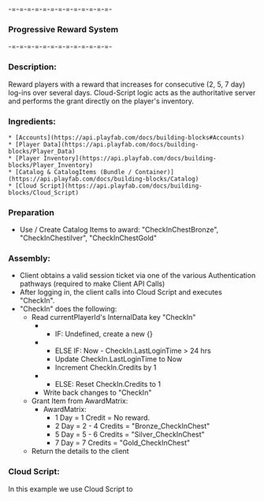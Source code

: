 -=-=-=-=-=-=-=-=-=-=-=-=-=-
### Progressive Reward System
-=-=-=-=-=-=-=-=-=-=-=-=-=-
### Description:
Reward players with a reward that increases for consecutive (2, 5, 7 day) log-ins over several days. Cloud-Script logic acts as the authoritative server and performs the grant directly on the player's inventory.   

### Ingredients:
	* [Accounts](https://api.playfab.com/docs/building-blocks#Accounts)
	* [Player Data](https://api.playfab.com/docs/building-blocks/Player_Data)
	* [Player Inventory](https://api.playfab.com/docs/building-blocks/Player_Inventory)
	* [Catalog & CatalogItems (Bundle / Container)](https://api.playfab.com/docs/building-blocks/Catalog)
	* [Cloud Script](https://api.playfab.com/docs/building-blocks/Cloud_Script)

### Preparation
  * Use / Create Catalog Items to award: "CheckInChestBronze", "CheckInChestilver", "CheckInChestGold"

### Assembly:
  * Client obtains a valid session ticket via one of the various Authentication pathways (required to make Client API Calls)
  * After logging in, the client calls into Cloud Script and executes "CheckIn". 
  * "CheckIn" does the following:
    * Read currentPlayerId's InternalData key "CheckIn"
    	* - IF: Undefined, create a new {}
    	* - ELSE IF: Now - CheckIn.LastLoginTime > 24 hrs
    	  * Update CheckIn.LastLoginTime to Now
    	  * Increment CheckIn.Credits by 1
    	* - ELSE:   Reset CheckIn.Credits to 1
    	* Write back changes to "CheckIn"
	* Grant Item from AwardMatrix:
		* AwardMatrix: 
		  * 1 Day = 1 Credit = No reward.
		  * 2 Day = 2 - 4 Credits = "Bronze_CheckInChest"  
		  * 5 Day = 5 - 6 Credits = "Silver_CheckInChest"
 		  * 7 Day = 7 Credits = "Gold_CheckInChest"
  	* Return the details to the client 

### Cloud Script:
In this example we use Cloud Script to 